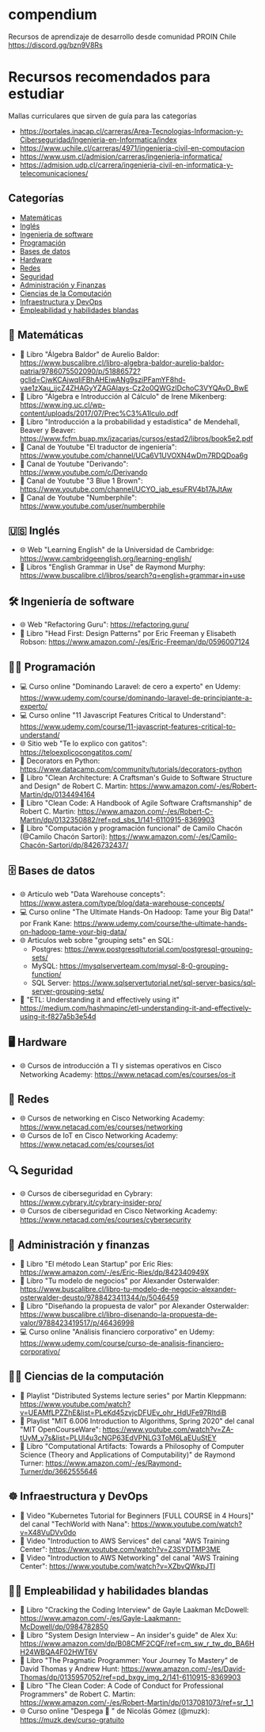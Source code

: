 # compendium
Recursos de aprendizaje de desarrollo desde comunidad PROIN Chile https://discord.gg/bzn9V8Rs

# Recursos recomendados para estudiar
 
Mallas curriculares que sirven de guía para las categorías

- https://portales.inacap.cl/carreras/Area-Tecnologias-Informacion-y-Ciberseguridad/Ingenieria-en-Informatica/index
- https://www.uchile.cl/carreras/4971/ingenieria-civil-en-computacion
- https://www.usm.cl/admision/carreras/ingenieria-informatica/
- https://admision.udp.cl/carrera/ingenieria-civil-en-informatica-y-telecomunicaciones/


## Categorías

- [Matemáticas](#-matemáticas)
- [Inglés](#-inglés)
- [Ingeniería de software](#️-ingeniería-de-software)
- [Programación](#-programación)
- [Bases de datos](#️-bases-de-datos)
- [Hardware](#️-hardware)
- [Redes](#-redes)
- [Seguridad](#-seguridad)
- [Administración y Finanzas](#-administración-y-finanzas)
- [Ciencias de la Computación](#-ciencias-de-la-computación)
- [Infraestructura y DevOps](#️-infraestructura-y-devops)
- [Empleabilidad y habilidades blandas](#-empleabilidad-y-habilidades-blandas)



## 📐 Matemáticas

- 📕 Libro "Álgebra Baldor" de Aurelio Baldor: https://www.buscalibre.cl/libro-algebra-baldor-aurelio-baldor-patria/9786075502090/p/51886572?gclid=CjwKCAjwqIiFBhAHEiwANg9sziPFamYF8hd-vae1zXau_ijcZ4ZHAGyYZAGAlays-Cz2o0QWGzIDchoC3VYQAvD_BwE
- 📕 Libro "Álgebra e Introducción al Cálculo" de Irene Mikenberg: https://www.ing.uc.cl/wp-content/uploads/2017/07/Prec%C3%A1lculo.pdf
- 📕 Libro "Introducción a la probabilidad y estadística" de Mendehall, Beaver y Beaver: https://www.fcfm.buap.mx/jzacarias/cursos/estad2/libros/book5e2.pdf
- 🎥 Canal de Youtube "El traductor de ingeniería":  https://www.youtube.com/channel/UCa6V1UVOXN4wDm7RDQDoa6g
- 🎥 Canal de Youtube "Derivando": https://www.youtube.com/c/Derivando
- 🎥 Canal de Youtube "3 Blue 1 Brown": https://www.youtube.com/channel/UCYO_jab_esuFRV4b17AJtAw
- 🎥 Canal de Youtube "Numberphile": https://www.youtube.com/user/numberphile


## 🇺🇸 Inglés

- 🌐 Web "Learning English" de la Universidad de Cambridge: https://www.cambridgeenglish.org/learning-english/
- 📕 Libros "English Grammar in Use" de Raymond Murphy: https://www.buscalibre.cl/libros/search?q=english+grammar+in+use


## 🛠️ Ingeniería de software

- 🌐 Web "Refactoring Guru": https://refactoring.guru/
- 📕 Libro "Head First: Design Patterns" por Eric Freeman y Elisabeth Robson: https://www.amazon.com/-/es/Eric-Freeman/dp/0596007124


## 🧑‍💻 Programación

- 💻 Curso online "Dominando Laravel: de cero a experto" en Udemy: https://www.udemy.com/course/dominando-laravel-de-principiante-a-experto/
- 💻 Curso online "11 Javascript Features Critical to Understand": https://www.udemy.com/course/11-javascript-features-critical-to-understand/
- 🌐 Sitio web "Te lo explico con gatitos": https://teloexplicocongatitos.com/
- 📄 Decorators en Python: https://www.datacamp.com/community/tutorials/decorators-python
- 📕 Libro "Clean Architecture: A Craftsman's Guide to Software Structure and Design" de Robert C. Martin: https://www.amazon.com/-/es/Robert-Martin/dp/0134494164
- 📕 Libro "Clean Code: A Handbook of Agile Software Craftsmanship" de Robert C. Martin: https://www.amazon.com/-/es/Robert-C-Martin/dp/0132350882/ref=pd_sbs_1/141-6110915-8369903
- 📕 Libro "Computación y programación funcional" de Camilo Chacón (@Camilo Chacón Sartori): https://www.amazon.com/-/es/Camilo-Chacón-Sartori/dp/8426732437/


## 🗄️ Bases de datos

- 🌐 Artículo web "Data Warehouse concepts": https://www.astera.com/type/blog/data-warehouse-concepts/
- 💻 Curso online "The Ultimate Hands-On Hadoop: Tame your Big Data!" por Frank Kane: https://www.udemy.com/course/the-ultimate-hands-on-hadoop-tame-your-big-data/
- 🌐 Articulos web sobre "grouping sets" en SQL:
  - Postgres: https://www.postgresqltutorial.com/postgresql-grouping-sets/
  - MySQL: https://mysqlserverteam.com/mysql-8-0-grouping-function/
  - SQL Server: https://www.sqlservertutorial.net/sql-server-basics/sql-server-grouping-sets/
- 📄 "ETL: Understanding it and effectively using it" https://medium.com/hashmapinc/etl-understanding-it-and-effectively-using-it-f827a5b3e54d
 

## 🖥️ Hardware

- 🌐 Cursos de introducción a TI y sistemas operativos en Cisco Networking Academy: https://www.netacad.com/es/courses/os-it


## 📡 Redes

- 🌐 Cursos de networking en Cisco Networking Academy: https://www.netacad.com/es/courses/networking
- 🌐 Cursos de IoT en Cisco Networking Academy: https://www.netacad.com/es/courses/iot


## 🔍 Seguridad

- 🌐 Cursos de ciberseguridad en Cybrary: https://www.cybrary.it/cybrary-insider-pro/
- 🌐 Cursos de ciberseguridad en Cisco Networking Academy: https://www.netacad.com/es/courses/cybersecurity


## 💸 Administración y finanzas

- 📕 Libro "El método Lean Startup" por Eric Ries: https://www.amazon.com/-/es/Eric-Ries/dp/842340949X
- 📕 Libro "Tu modelo de negocios" por Alexander Osterwalder: https://www.buscalibre.cl/libro-tu-modelo-de-negocio-alexander-osterwalder-deusto/9788423411344/p/5046459
- 📕 Libro "Diseñando la propuesta de valor" por Alexander Osterwalder: https://www.buscalibre.cl/libro-disenando-la-propuesta-de-valor/9788423419517/p/46436998
- 💻 Curso online "Análisis financiero corporativo" en Udemy: https://www.udemy.com/course/curso-de-analisis-financiero-corporativo/


## 🧑‍🔬 Ciencias de la computación

- 🎥 Playlist "Distributed Systems lecture series" por Martin Kleppmann: https://www.youtube.com/watch?v=UEAMfLPZZhE&list=PLeKd45zvjcDFUEv_ohr_HdUFe97RItdiB
- 🎥 Playlist "MIT 6.006 Introduction to Algorithms, Spring 2020" del canal "MIT OpenCourseWare": https://www.youtube.com/watch?v=ZA-tUyM_y7s&list=PLUl4u3cNGP63EdVPNLG3ToM6LaEUuStEY
- 📕 Libro "Computational Artifacts: Towards a Philosophy of Computer Science (Theory and Applications of Computability)" de Raymond Turner: https://www.amazon.com/-/es/Raymond-Turner/dp/3662555646


## ☸️ Infraestructura y DevOps

- 🎥 Video "Kubernetes Tutorial for Beginners [FULL COURSE in 4 Hours]" del canal "TechWorld with Nana": https://www.youtube.com/watch?v=X48VuDVv0do
- 🎥 Video "Introduction to AWS Services" del canal "AWS Training Center": https://www.youtube.com/watch?v=Z3SYDTMP3ME
- 🎥 Video "Introduction to AWS Networking" del canal "AWS Training Center": https://www.youtube.com/watch?v=XZbvQWkpJTI


## 🧑‍💻 Empleabilidad y habilidades blandas

- 📕 Libro "Cracking the Coding Interview" de Gayle Laakman McDowell: https://www.amazon.com/-/es/Gayle-Laakmann-McDowell/dp/0984782850
- 📕 Libro "System Design Interview – An insider's guide" de Alex Xu: https://www.amazon.com/dp/B08CMF2CQF/ref=cm_sw_r_tw_dp_BA6HH24WBQA4F02HWT6V
- 📕 Libro "The Pragmatic Programmer: Your Journey To Mastery" de David Thomas y Andrew Hunt: https://www.amazon.com/-/es/David-Thomas/dp/0135957052/ref=pd_bxgy_img_2/141-6110915-8369903
- 📕 Libro "The Clean Coder: A Code of Conduct for Professional Programmers" de Robert C. Martin: https://www.amazon.com/-/es/Robert-Martin/dp/0137081073/ref=sr_1_1
- 🌐 Curso online "Despega 🚀 " de Nicolás Gómez (@muzk): https://muzk.dev/curso-gratuito
